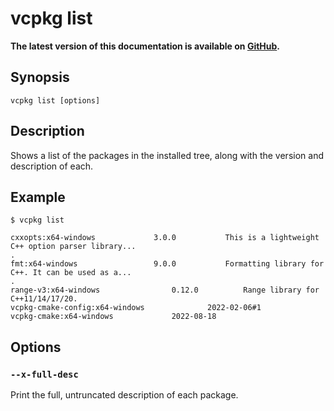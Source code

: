 # vcpkg list

**The latest version of this documentation is available on [GitHub](https://github.com/Microsoft/vcpkg/tree/master/docs/commands/list.md).**

## Synopsis

```no-highlight
vcpkg list [options]
```

## Description

Shows a list of the packages in the installed tree, along with the version and description of each. 

## Example
```no-highlight
$ vcpkg list

cxxopts:x64-windows				3.0.0			This is a lightweight C++ option parser library...
.
fmt:x64-windows					9.0.0			Formatting library for C++. It can be used as a...
.
range-v3:x64-windows				0.12.0 			Range library for C++11/14/17/20.
vcpkg-cmake-config:x64-windows				2022-02-06#1
vcpkg-cmake:x64-windows				2022-08-18
```

## Options

### `--x-full-desc`
Print the full, untruncated description of each package.
